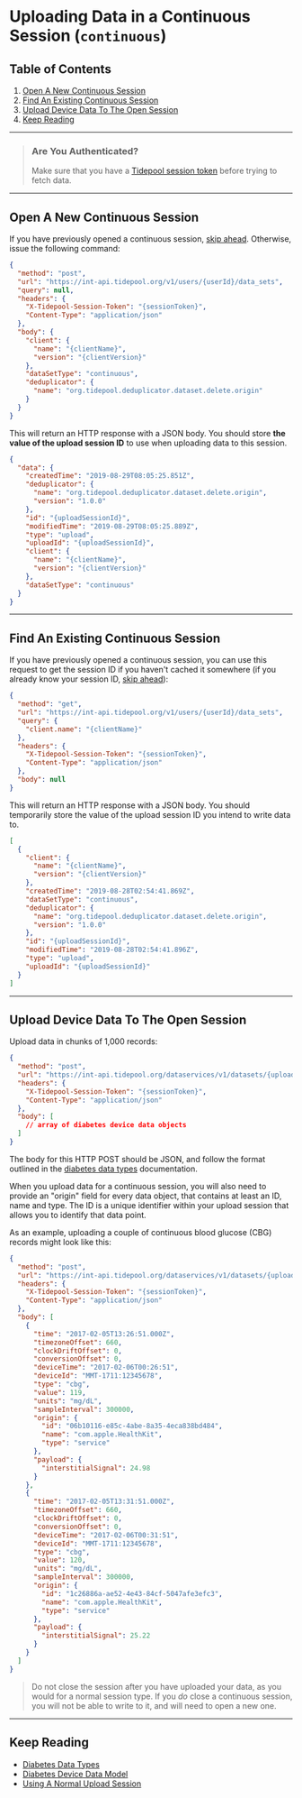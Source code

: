 <!-- omit in toc -->
# Uploading Data in a Continuous Session (`continuous`)

<!-- omit in toc -->
## Table of Contents

1. [Open A New Continuous Session](#open-a-new-continuous-session)
2. [Find An Existing Continuous Session](#find-an-existing-continuous-session)
3. [Upload Device Data To The Open Session](#upload-device-data-to-the-open-session)
4. [Keep Reading](#keep-reading)

---

<!-- theme: success -->

> ### Are You Authenticated?
>
> Make sure that you have a [Tidepool session token](../../quick-start.md#authentication) before trying to fetch data.

---

## Open A New Continuous Session

If you have previously opened a continuous session, [skip ahead](#find-an-existing-continuous-session). Otherwise, issue the following command:

```json http
{
  "method": "post",
  "url": "https://int-api.tidepool.org/v1/users/{userId}/data_sets",
  "query": null,
  "headers": {
    "X-Tidepool-Session-Token": "{sessionToken}",
    "Content-Type": "application/json"
  },
  "body": {
    "client": {
      "name": "{clientName}",
      "version": "{clientVersion}"
    },
    "dataSetType": "continuous",
    "deduplicator": {
      "name": "org.tidepool.deduplicator.dataset.delete.origin"
    }
  }
}
```

This will return an HTTP response with a JSON body. You should store **the value of the upload session ID** to use when uploading data to this session.

```json title="Sample Response" lineNumbers=true
{
  "data": {
    "createdTime": "2019-08-29T08:05:25.851Z",
    "deduplicator": {
      "name": "org.tidepool.deduplicator.dataset.delete.origin",
      "version": "1.0.0"
    },
    "id": "{uploadSessionId}",
    "modifiedTime": "2019-08-29T08:05:25.889Z",
    "type": "upload",
    "uploadId": "{uploadSessionId}",
    "client": {
      "name": "{clientName}",
      "version": "{clientVersion}"
    },
    "dataSetType": "continuous"
  }
}
```

---

## Find An Existing Continuous Session

If you have previously opened a continuous session, you can use this request to get the session ID if you haven't cached it somewhere (if you already know your session ID, [skip ahead](#upload-device-data-to-the-open-session)):

```json http
{
  "method": "get",
  "url": "https://int-api.tidepool.org/v1/users/{userId}/data_sets",
  "query": {
    "client.name": "{clientName}"
  },
  "headers": {
    "X-Tidepool-Session-Token": "{sessionToken}",
    "Content-Type": "application/json"
  },
  "body": null
}
```

This will return an HTTP response with a JSON body. You should temporarily store the value of the upload session ID you intend to write data to.

```json title="Sample Response" lineNumbers=true
[
  {
    "client": {
      "name": "{clientName}",
      "version": "{clientVersion}"
    },
    "createdTime": "2019-08-28T02:54:41.869Z",
    "dataSetType": "continuous",
    "deduplicator": {
      "name": "org.tidepool.deduplicator.dataset.delete.origin",
      "version": "1.0.0"
    },
    "id": "{uploadSessionId}",
    "modifiedTime": "2019-08-28T02:54:41.896Z",
    "type": "upload",
    "uploadId": "{uploadSessionId}"
  }
]
```

---

## Upload Device Data To The Open Session

Upload data in chunks of 1,000 records:

```json http
{
  "method": "post",
  "url": "https://int-api.tidepool.org/dataservices/v1/datasets/{uploadSessionId}/data",
  "headers": {
    "X-Tidepool-Session-Token": "{sessionToken}",
    "Content-Type": "application/json"
  },
  "body": [
    // array of diabetes device data objects
  ]
}
```

The body for this HTTP POST should be JSON, and follow the format outlined in the [diabetes data types](../../device-data/data-types.md) documentation.

When you upload data for a continuous session, you will also need to provide an "origin" field for every data object, that contains at least an ID, name and type. The ID is a unique identifier within your upload session that allows you to identify that data point.

As an example, uploading a couple of continuous blood glucose (CBG) records might look like this:

```json http
{
  "method": "post",
  "url": "https://int-api.tidepool.org/dataservices/v1/datasets/{uploadSessionId}/data",
  "headers": {
    "X-Tidepool-Session-Token": "{sessionToken}",
    "Content-Type": "application/json"
  },
  "body": [
    {
      "time": "2017-02-05T13:26:51.000Z",
      "timezoneOffset": 660,
      "clockDriftOffset": 0,
      "conversionOffset": 0,
      "deviceTime": "2017-02-06T00:26:51",
      "deviceId": "MMT-1711:12345678",
      "type": "cbg",
      "value": 119,
      "units": "mg/dL",
      "sampleInterval": 300000,
      "origin": {
        "id": "06b10116-e85c-4abe-8a35-4eca838bd484",
        "name": "com.apple.HealthKit",
        "type": "service"
      },
      "payload": {
        "interstitialSignal": 24.98
      }
    },
    {
      "time": "2017-02-05T13:31:51.000Z",
      "timezoneOffset": 660,
      "clockDriftOffset": 0,
      "conversionOffset": 0,
      "deviceTime": "2017-02-06T00:31:51",
      "deviceId": "MMT-1711:12345678",
      "type": "cbg",
      "value": 120,
      "units": "mg/dL",
      "sampleInterval": 300000,
      "origin": {
        "id": "1c26886a-ae52-4e43-84cf-5047afe3efc3",
        "name": "com.apple.HealthKit",
        "type": "service"
      },
      "payload": {
        "interstitialSignal": 25.22
      }
    }
  ]
}
```

<!-- theme: error -->

> Do not close the session after you have uploaded your data, as you would for a normal session type. If you _do_ close a continuous session, you will not be able to write to it, and will need to open a new one.

---

## Keep Reading

* [Diabetes Data Types](../../device-data/data-types.md)
* [Diabetes Device Data Model](../../device-data.md)
* [Using A Normal Upload Session](./normal.md)
